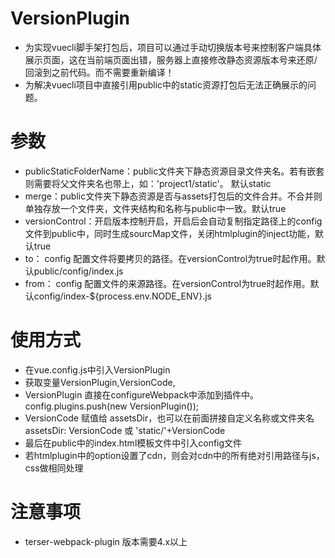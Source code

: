 # VersionPlugin
- 为实现vuecli脚手架打包后，项目可以通过手动切换版本号来控制客户端具体展示页面，这在当前端页面出错，服务器上直接修改静态资源版本号来还原/回滚到之前代码。而不需要重新编译！
- 为解决vuecli项目中直接引用public中的static资源打包后无法正确展示的问题。

# 参数
-   publicStaticFolderName：public文件夹下静态资源目录文件夹名。若有嵌套则需要将父文件夹名也带上，如：'project1/static'。 默认static
-   merge：public文件夹下静态资源是否与assets打包后的文件合并。不合并则单独存放一个文件夹，文件夹结构和名称与public中一致。默认true
-   versionControl：开启版本控制开启，开启后会自动复制指定路径上的config文件到public中，同时生成sourcMap文件，关闭htmlplugin的inject功能，默认true
-   to：  config 配置文件将要拷贝的路径。在versionControl为true时起作用。默认public/config/index.js
-   from： config 配置文件的来源路径。在versionControl为true时起作用。默认config/index-${process.env.NODE_ENV}.js
# 使用方式
- 在vue.config.js中引入VersionPlugin
- 获取变量VersionPlugin,VersionCode,
- VersionPlugin 直接在configureWebpack中添加到插件中。 config.plugins.push(new VersionPlugin());
- VersionCode 赋值给 assetsDir，也可以在前面拼接自定义名称或文件夹名 assetsDir: VersionCode 或 'static/'+VersionCode
- 最后在public中的index.html模板文件中引入config文件
- 若htmlplugin中的option设置了cdn，则会对cdn中的所有绝对引用路径与js，css做相同处理

# 注意事项
- terser-webpack-plugin 版本需要4.x以上